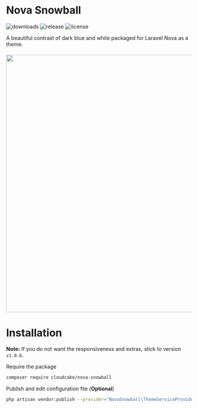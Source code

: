 # Nova Snowball
![downloads](https://img.shields.io/packagist/dt/stephenlake/nova-snowball.svg?style=flat-square)
![release](https://img.shields.io/github/release/stephenlake/nova-snowball.svg?style=flat-square)
![license](https://img.shields.io/badge/license-MIT-blue.svg?style=flat-square)

A beautiful contrast of dark blue and white packaged for Laravel Nova as a theme.

<h6 align="center">
  <img src="https://i.imgur.com/U4y5roL.png" width="700">
</h6>

# Installation

**Note:** If you do not want the responsiveness and extras, stick to version `v1.0.6`.

Require the package
```bash
composer require cloudcake/nova-snowball
```

Publish and edit configuration file (**Optional**)
```bash
php artisan vendor:publish --provider="NovaSnowball\ThemeServiceProvider" --tag="config"
```
